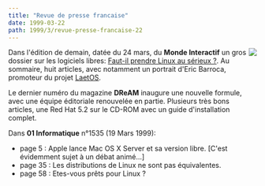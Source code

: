 ```yaml
---
title: "Revue de presse francaise"
date: 1999-03-22
path: 1999/3/revue-presse-francaise-22
---
```


<P>
<IMG ALIGN="right" SRC="http://www.lemonde.fr/nvtechno/business/linux/linux1s.jpg">
Dans l'édition de demain, datée du 24 mars, du <B>Monde
Interactif</B> un gros dossier sur les logiciels libres: <A HREF="http://www.lemonde.fr/nvtechno/business/linux/une.html">Faut-il
prendre Linux au sérieux ?</A>. Au sommaire, huit articles, avec
notamment un portrait d'Eric Barroca, promoteur du projet
<A HREF="http://www.laetos.org/">LaetOS</A>.
</P>

<P>
Le dernier numéro du magazine <B>DReAM</B> inaugure une nouvelle formule,
avec une équipe éditoriale renouvelée en partie. Plusieurs très bons
articles, une Red Hat 5.2 sur le CD-ROM avec un guide d'installation
complet.
</P>

<P>
Dans <B>01 Informatique</B> n°1535 (19 Mars 1999):
</P>

<UL>

<LI>page 5 : Apple lance Mac OS X Server et sa version libre. [C'est
évidemment sujet à un débat animé...]
<LI>page 35 : Les distributions de Linux ne sont pas équivalentes.
<LI>page 58 : Etes-vous prêts pour Linux ?
</UL>



